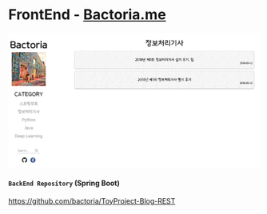 # FrontEnd - [Bactoria.me](https://bactoria.me)

![](assets/markdown-img-paste-20180826141053797.png)

#### `BackEnd Repository` (Spring Boot)

https://github.com/bactoria/ToyProject-Blog-REST
